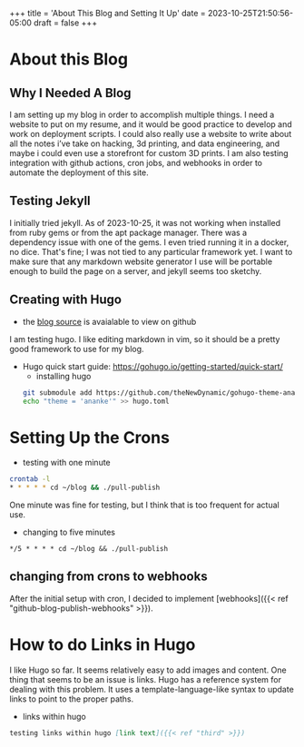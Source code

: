 +++
title = 'About This Blog and Setting It Up'
date = 2023-10-25T21:50:56-05:00
draft = false
+++

# About this Blog

## Why I Needed A Blog
I am setting up my blog in order to accomplish multiple things.
I need a website to put on my resume, and it would be good practice to develop and work on deployment scripts.
I could also really use a website to write about all the notes i’ve take on hacking, 3d printing, and data engineering, and maybe i could even use a storefront for custom 3D prints.
I am also testing integration with github actions, cron jobs, and webhooks in order to automate the deployment of this site.

## Testing Jekyll
I initially tried jekyll. 
As of 2023-10-25, it was not working when installed from ruby gems or from the apt package manager.
There was a dependency issue with one of the gems.
I even tried running it in a docker, no dice.
That's fine; I was not tied to any particular framework yet.
I want to make sure that any markdown website generator I use will be portable enough to build the page on a server, and jekyll seems too sketchy.

## Creating with Hugo
- the [blog source](https://github.com/nicholas-long/blog) is avaialable to view on github

I am testing hugo.
I like editing markdown in vim, so it should be a pretty good framework to use for my blog.
- Hugo quick start guide: https://gohugo.io/getting-started/quick-start/
  - installing hugo
  ```bash
  git submodule add https://github.com/theNewDynamic/gohugo-theme-ananke.git themes/ananke
  echo "theme = 'ananke'" >> hugo.toml
  ```

# Setting Up the Crons

- testing with one minute
```bash
crontab -l
* * * * * cd ~/blog && ./pull-publish
```

One minute was fine for testing, but I think that is too frequent for actual use.

- changing to five minutes
```crontab
*/5 * * * * cd ~/blog && ./pull-publish
```

## changing from crons to webhooks
After the initial setup with cron, I decided to implement [webhooks]({{< ref "github-blog-publish-webhooks" >}}).

# How to do Links in Hugo
I like Hugo so far. It seems relatively easy to add images and content.
One thing that seems to be an issue is links. Hugo has a reference system for dealing with this problem.
It uses a template-language-like syntax to update links to point to the proper paths.

- links within hugo
```markdown
testing links within hugo [link text]({{< ref "third" >}})
```
